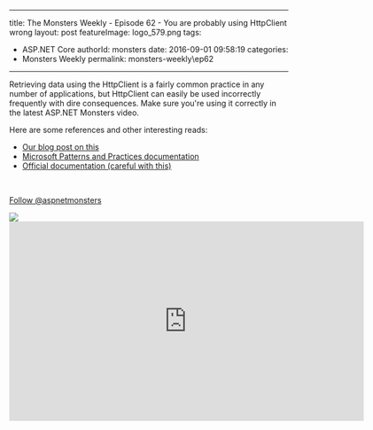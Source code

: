 
---
title: The Monsters Weekly - Episode 62 -  You are probably using HttpClient wrong
layout: post
featureImage: logo_579.png
tags: 
  - ASP.NET Core
authorId: monsters
date: 2016-09-01 09:58:19
categories:
  - Monsters Weekly
permalink: monsters-weekly\ep62
---

<p>Retrieving data using the HttpClient is a fairly common practice in any number of applications, but HttpClient can easily be used incorrectly frequently with dire consequences. Make sure you're using it correctly in the latest ASP.NET Monsters video.&nbsp;</p><p>Here are some references and other interesting reads:</p><ul><li><a href="http://aspnetmonsters.com/2016/08/2016-08-27-httpclientwrong/">Our blog post on this</a></li><li><a href="https://github.com/mspnp/performance-optimization/blob/master/ImproperInstantiation/docs/ImproperInstantiation.md">Microsoft Patterns and Practices documentation</a></li><li><a href="http://www.asp.net/web-api/overview/advanced/calling-a-web-api-from-a-net-client">Official documentation (careful with this)</a></li></ul><p>&nbsp;</p><p><a class="twitter-follow-button" href="https://twitter.com/aspnetmonsters">Follow @aspnetmonsters</a></p> <img src="http://m.webtrends.com/dcs1wotjh10000w0irc493s0e_6x1g/njs.gif?dcssip=channel9.msdn.com&dcsuri=https://s.ch9.ms/Series/aspnetmonsters/feed&WT.dl=0&WT.entryid=Entry:RSSView:225447ac380c43c58915a674005805f3">

<!--more-->
<iframe src='https://channel9.msdn.com/Series/aspnetmonsters/ASPNET-Monsters-62-You-are-probably-using-HttpClient-wrong/player' width='640' height='360' allowFullScreen frameBorder='0'></iframe>
